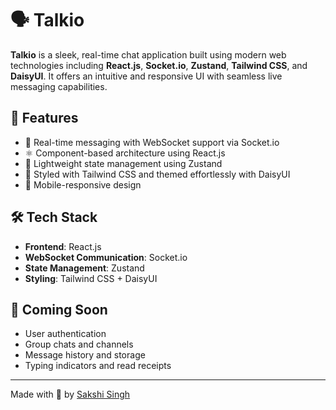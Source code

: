 # 🗣️ Talkio

**Talkio** is a sleek, real-time chat application built using modern web technologies including **React.js**, **Socket.io**, **Zustand**, **Tailwind CSS**, and **DaisyUI**. It offers an intuitive and responsive UI with seamless live messaging capabilities.

## 🚀 Features

- 💬 Real-time messaging with WebSocket support via Socket.io  
- ⚛️ Component-based architecture using React.js  
- 🧠 Lightweight state management using Zustand  
- 🎨 Styled with Tailwind CSS and themed effortlessly with DaisyUI  
- 📱 Mobile-responsive design  

## 🛠️ Tech Stack

- **Frontend**: React.js  
- **WebSocket Communication**: Socket.io  
- **State Management**: Zustand  
- **Styling**: Tailwind CSS + DaisyUI  

## 📌 Coming Soon

- User authentication  
- Group chats and channels  
- Message history and storage  
- Typing indicators and read receipts  

---

Made with 💙 by [Sakshi Singh](https://github.com/sakshiji-here)
